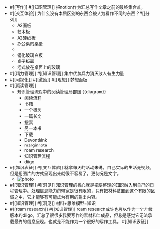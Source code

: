 - #[[写作]] #[[知识管理]] 把notion作为汇总写作文章之前的最终集合点。 
- #[[交互体验]] 为什么没有本质区别的东西会被人为看作不同的东西？#[[分列]]
    - A2画板 
    - 软木板
    - A2硬纸板
    - 办公桌的桌垫
    - 
    - 钢化玻璃白板
    - 桌子板面
    - 老式放在桌面上的玻璃
- #[[精力管理]] #[[知识管理]] 集中优势兵力消灭敌人有生力量
- #[[可视化]] #[[激励]] #[[理想]] 梦想画板
- #[[阅读管理]]
    - 知识管理流程中的阅读管理局部图 {{diagram}}
        - 阅读流程
        - 书籍
        - 一个概念
        - 一篇长文
        - 搜索
        - 另一本书
        - 下载
        - Devonthink
        - marginnote
        - roam research
        - 知识管理流程
        - diigo
- #[[知识表征]] #[[交互体验]] 就拿每天的活动来说，自己实际的生活是视频，但是用图片的方式呈现出来就很不容易了，更何况是文字。
    - ![photo](https://firebasestorage.googleapis.com/v0/b/firescript-577a2.appspot.com/o/imgs%2Fapp%2Fxinyiheng%2FqvWTDu_rb?alt=media&token=c94feb7c-e615-4546-a27d-15274aff9e75)
- #[[知识管理]] #[[洞见]] 知识管理的核心就是把要整理的知识融入到自己的日程管理中。处理信息能力的带宽是很有限的，只有把材料放置到这个有限的区域之中，它才能够有可能成为有用的输出内容。
- #[[知识管理]] #[[洞见]] 材料+思维模型=知识
- #[[roam research]] #[[知识管理]] roam research或许也可以作为一个升级版本的diigo，汇总了很很多我要写作的素材和半成品，但总是感觉它无法承载最终的信息呈现。也就是不能作为一个很好的写作工具。 #[[知识表征]] 
